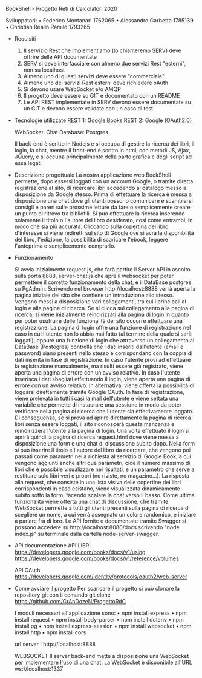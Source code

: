 BookShell - Progetto Reti di Calcolatori 2020

Sviluppatori:
•   Federico Montanari 1762065
•   Alessandro Garbetta 1785139
•   Christian Realin Ramilo 1793265

- Requisiti
    1. Il servizio Rest che implementiamo (lo chiameremo SERV) deve offrire delle API documentate
    2. SERV si deve interfacciare con almeno due servizi Rest "esterni", non su localhost
    3. Almeno uno di questi servizi deve essere "commerciale"
    4. Almeno uno dei servizi Rest esterni deve richiedere oAuth
    5. Si devono usare WebSocket e/o AMQP
    6. Il progetto deve essere su GIT e documentato con un README
    7. Le API REST implementate in SERV devono essere documentate su un GIT e devono essere validate con un caso di test

- Tecnologie utilizzate
    REST 1: Google Books
    REST 2: Google (OAuth2.0)
    
    WebSocket: Chat
    Database: Postgres

    Il back-end è scritto in Nodejs e si occupa di gestire la ricerca dei libri, il login, la chat, mentre il front-end è scritto in html, con metodi JS, Ajax, JQuery, e si occupa principalmente della parte grafica e degli script ad essa legati

- Descrizione progettuale
    La nostra applicazione web BookShell permette, dopo essersi loggati con un account Google, o tramite diretta registrazione al sito, di ricercare libri accedendo al catalogo messo a disposizione da Google stesso. Prima di effettuare la ricerca è messa a disposizione una chat dove gli utenti possono comunicare e scambiarsi consigli e pareri sulle prossime letture da fare o semplicemente creare un punto di ritrovo tra bibliofili. 
    Si può effettuare la ricerca inserendo solamente il titolo o l'autore del libro desiderato, così come entrambi, in modo che sia più accurata. Cliccando sulla copertina del libro d'interesse si viene rediretti sul sito di Google ove si avrà la disponibilità del libro, l'edizione, la possibilità di scaricare l'ebook, leggere l'anteprima o semplicemente comprarlo.
 
- Funzionamento
    
    Si avvia inizialmente request.js, che farà partire il Server API in ascolto sulla porta 8888, server-chat.js che apre il websocket per poter permettere il corretto funzionamento della chat, e il DataBase postgres su PgAdmin. Scrivendo nel browser http://localhost:8888 verrà aperta la pagina iniziale del sito che contiene un'introduzione allo stesso. Vengono messi a disposizione vari collegamenti, tra cui i principali al login e alla pagina di ricerca. Se si clicca sul collegamento alla pagina di ricerca, si viene inizialmente reindirizzati alla pagina di login in quanto per poter usufruire delle funzionalità del sito occorre effettuare una registrazione. La pagina di login offre una funzione di registrazione nel caso in cui l'utente non lo abbia mai fatto (al termine della quale si sarà loggati), oppure una funzione di login che attraverso un collegamento al DataBase (Postegres) controlla che i dati inseriti dall'utente (email e password) siano presenti nello stesso e corrispondano con la coppia di dati inserita in fase di registrazione. In caso l'utente provi ad effettuare la registrazione manualmente, ma risulti essere già registrato, viene aperta una pagina di errore con un avviso relativo. In caso l'utente inserisca i dati sbagliati effettuando il login, viene aperta una pagina di errore con un avviso relativo. In alternativa, viene offerta la possibilità di loggarsi direttamente tramite Google OAuth. In fase di registrazione, viene prelevata in tutti i casi la mail dell'utente e viene settata una variabile che permette di instaurare una sessione in modo da poter verificare nella pagina di ricerca che l'utente sia effettivamente loggato. Di conseguenza, se si prova ad aprire direttamente la pagina di ricerca libri senza essere loggati, il sito riconoscerà questa mancanza e reindirizzerà l'utente alla pagina di login.
    Una volta effettuato il login si aprirà quindi la pagina di ricerca request.html dove viene messa a disposizione una form e una chat di discussione subito dopo. Nella form si può inserire il titolo e l'autore del libro da ricercare, che vengono poi passati come parametri nella richiesta al servizio di Google Book, a cui vengono aggiunti anche altri due parametri, cioè il numero massimo di libri che è possibile visualizzare nei risultati, e un parametro che serve a restituire solo libri veri e propri (no riviste, no magazine...). La risposta alla request, che consiste in una lista visiva delle copertine dei libri corrispondenti in caso esistano, viene visualizzata dinamicamente subito sotto la form, facendo scalare la chat verso il basso. 
    Come ultima funzionalità viene offerta una chat di discussione, che tramite WebSocket permette a tutti gli utenti presenti sulla pagina di ricerca di scegliere un nome, a cui verrà assegnato un colore randomico, e iniziare a parlare fra di loro.
    Le API fornite e documentate tramite Swagger si possono accedere su http://localhost:8080/docs scrivendo "node index.js" su terminale dalla cartella node-server-swagger.

- API documentazione
    API LIBRI https://developers.google.com/books/docs/v1/using
              https://developers.google.com/books/docs/v1/reference/volumes

    API OAuth https://developers.google.com/identity/protocols/oauth2/web-server

- Come avviare il progetto
    Per scaricare il progetto si può clonare la repository git con il comando git clone https://github.com/GrAnDozeN/ProgettoRdC

    I moduli necessari all'applicazione sono:
    •   npm install express
    •   npm install request
    •   npm install body-parser
    •   npm install dotenv
    •   npm install pg
    •   npm install express-session
    •   npm install websocket
    •   npm install http
    •   npm install cors

    url server : http://localhost:8888
    
    WEBSOCKET 
    Il server back-end mette a disposizione una WebSocket per implementare l'uso di una chat. 
    La WebSocket è disponibile all'URL ws://localhost:1337
